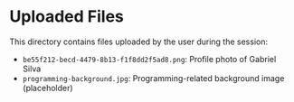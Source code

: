 
# Uploaded Files

This directory contains files uploaded by the user during the session:

- `be55f212-becd-4479-8b13-f1f8dd2f5ad8.png`: Profile photo of Gabriel Silva
- `programming-background.jpg`: Programming-related background image (placeholder)

